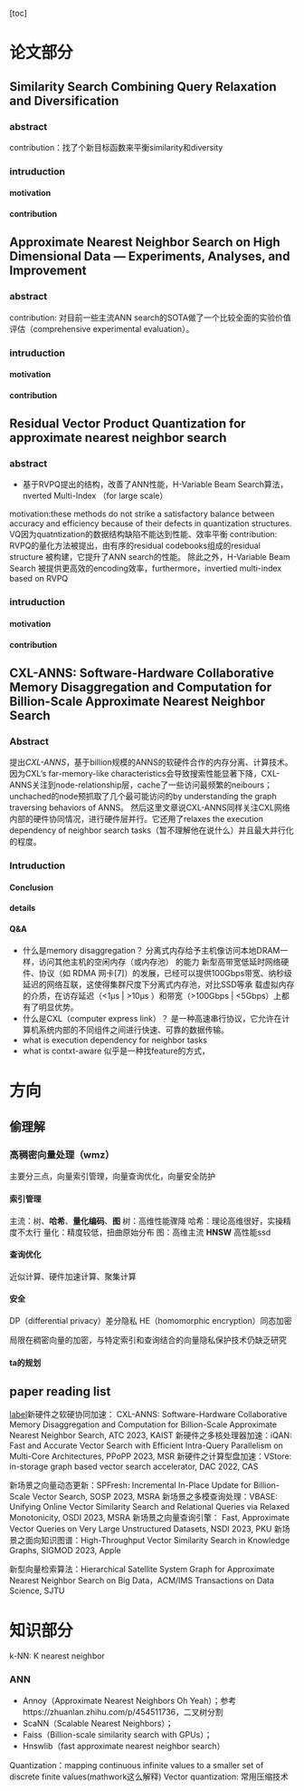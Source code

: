 [toc]
# 论文部分
## Similarity Search Combining Query Relaxation and Diversification 
### abstract
contribution：找了个新目标函数来平衡similarity和diversity
### intruduction

#### motivation

#### contribution

## Approximate Nearest Neighbor Search on High Dimensional Data — Experiments, Analyses, and Improvement
### abstract
contribution: 对目前一些主流ANN search的SOTA做了一个比较全面的实验价值评估（comprehensive experimental evaluation）。
### intruduction

#### motivation

#### contribution



## Residual Vector Product Quantization for approximate nearest neighbor search 
### abstract
- 基于RVPQ提出的结构，改善了ANN性能，H-Variable Beam Search算法，nverted Multi-Index （for large scale）


motivation:these methods do not strike a satisfactory balance between accuracy and efficiency because of their defects in quantization structures.  VQ因为quatntization的数据结构缺陷不能达到性能、效率平衡
contribution: RVPQ的量化方法被提出，由有序的residual codebooks组成的residual structure 被构建，它提升了ANN search的性能。
除此之外，H-Variable Beam Search 被提供更高效的encoding效率，furthermore，invertied multi-index based on RVPQ

### intruduction

#### motivation

#### contribution






## CXL-ANNS: Software-Hardware Collaborative Memory Disaggregation and Computation for Billion-Scale Approximate Nearest Neighbor Search
### Abstract
提出*CXL-ANNS*，基于billion规模的ANNS的软硬件合作的内存分离、计算技术。
因为CXL’s far-memory-like characteristics会导致搜索性能显著下降，CXL-ANNS关注到node-relationship层，cache了一些访问最频繁的neibours；unchached的node预抓取了几个最可能访问的by understanding the graph traversing behaviors of ANNS。
然后这里文章说CXL-ANNS同样关注CXL网络内部的硬件协同情况，进行硬件层并行。它还用了relaxes the execution dependency of neighbor search tasks（暂不理解他在说什么）并且最大并行化的程度。
### Intruduction

#### Conclusion

#### details

#### Q&A
- 什么是memory disaggregation？
  分离式内存给予主机像访问本地DRAM一样，访问其他主机的空闲内存（或内存池） 的能力
  新型高带宽低延时网络硬件、协议（如 RDMA 网卡[7]）的发展，已经可以提供100Gbps带宽、纳秒级延迟的网络互联，这使得集群尺度下分离式内存池，对比SSD等承 载虚拟内存的介质，在访存延迟（<1μs | >10μs ）和带宽（>100Gbps | <5Gbps）上都有了明显优势。
- 什么是CXL（computer express link）？
  是一种高速串行协议，它允许在计算机系统内部的不同组件之间进行快速、可靠的数据传输。
- what is execution dependency for neighbor tasks
- what is contxt-aware
  似乎是一种找feature的方式，













# 方向
## 偷理解
### 高稠密向量处理（wmz）
主要分三点，向量索引管理，向量查询优化，向量安全防护
#### 索引管理
主流：树、**哈希**、**量化编码**、**图**
树：高维性能骤降
哈希：理论高维很好，实操精度不太行
量化：精度较低，扭曲原始分布
图：高维主流
**HNSW**
高性能ssd
#### 查询优化
近似计算、硬件加速计算、聚集计算

#### 安全
DP（differential privacy）差分隐私
HE（homomorphic encryption）同态加密

局限在稠密向量的加密，与特定索引和查询结合的向量隐私保护技术仍缺乏研究


#### ta的规划


## paper reading list
[label](Similarity%20Search%20Combining%20Query%20Relaxation%20and%20Diversification%20.pdf)新硬件之软硬协同加速： CXL-ANNS: Software-Hardware Collaborative Memory Disaggregation and Computation for Billion-Scale Approximate Nearest Neighbor Search, ATC 2023, KAIST
新硬件之多核处理器加速：iQAN: Fast and Accurate Vector Search with Efficient Intra-Query Parallelism on Multi-Core Architectures, PPoPP 2023, MSR
新硬件之计算型盘加速：VStore: in-storage graph based vector search accelerator, DAC 2022, CAS


新场景之向量动态更新：SPFresh: Incremental In-Place Update for Billion-Scale Vector Search, SOSP 2023, MSRA
新场景之多模查询处理：VBASE: Unifying Online Vector Similarity Search and Relational Queries via Relaxed Monotonicity, OSDI 2023, MSRA
新场景之向量查询引擎： Fast, Approximate Vector Queries on Very Large Unstructured Datasets, NSDI 2023, PKU
新场景之面向知识图谱：High-Throughput Vector Similarity Search in Knowledge Graphs, SIGMOD 2023, Apple

新型向量检索算法：Hierarchical Satellite System Graph for Approximate Nearest Neighbor Search on Big Data，ACM/IMS Transactions on Data Science,  SJTU




# 知识部分
k-NN: K nearest neighbor
### ANN
- Annoy（Approximate Nearest Neighbors Oh Yeah）；参考https://zhuanlan.zhihu.com/p/454511736，二叉树分割
- ScaNN（Scalable Nearest Neighbors）；
- Faiss（Billion-scale similarity search with GPUs）；
- Hnswlib（fast approximate nearest neighbor search）

 Quantization：mapping continuous infinite values to a smaller set of discrete finite values(mathwork这么解释)
Vector quantization: 常用压缩技术


